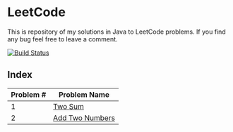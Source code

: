 # LeetCode
This is repository of my solutions in Java to LeetCode problems. If you find any bug feel free to leave a comment.

[![Build Status](https://travis-ci.com/swapnilmg/Leetcode.svg?branch=master)](https://travis-ci.com/swapnilmg/Leetcode)

## Index
| Problem # | Problem Name |
| --- | --- |
| 1   | [Two Sum](src/main/java/me/swapnilgaikwad/leetcode/TwoSum.java) |
| 2   | [Add Two Numbers](src/main/java/me/swapnilgaikwad/leetcode/AddTwoNumbers.java) |